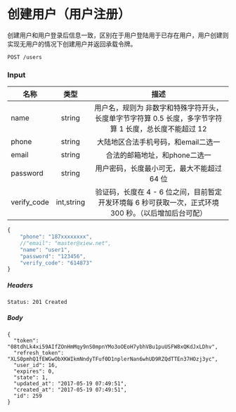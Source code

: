 # 创建用户（用户注册）

创建用户和用户登录后信息一致，区别在于用户登陆用于已存在用户，用户创建则实现无用户的情况下创建用户并返回承载令牌。

```
POST /users
```

### Input

| 名称 | 类型 | 描述 |
|----|:----:|:----:|
| name | string | 用户名，规则为 非数字和特殊字符开头，长度单字节字符算 0.5 长度，多字节字符算 1 长度，总长度不能超过 12 |
| phone | string | 大陆地区合法手机号码，和email二选一 |
| email | string | 合法的邮箱地址，和phone二选一 |
| password | string | 用户密码，长度最小可无，最大不能超过 64 位 |
| verify_code | int,string | 验证码，长度在 4 - 6 位之间，目前暂定开发环境每 6 秒可获取一次，正式环境 300 秒。（以后增加后台可配） |

```javascript
{
    "phone": "187xxxxxxxx",
    //"email": "master@xiew.net",
    "name": "user1",
    "password": "123456",
    "verify_code": "614873"
}
```

##### Headers

```
Status: 201 Created
```

##### Body

```json5
{
  "token": "08tdhLk4xi59AIfZOnHmMqy9nS0mpnYMo3oOEoH7ybhVBu1puUSFW8xQKdJxLDhv",
  "refresh_token": "XLS0pmhQ1fEWGwObXKWIkmNndyTFuf0D1nplerNan6whUD9RZQdTTEn37HOzj3yc",
  "user_id": 16,
  "expires": 0,
  "state": 1,
  "updated_at": "2017-05-19 07:49:51",
  "created_at": "2017-05-19 07:49:51",
  "id": 259
}
```
